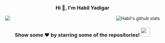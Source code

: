 <h3 align="center">Hi 👋, I'm Habil Yadigar</h3>

<p align="left">
<a href="https://github.com/habilyadigar">
<img align="center" src="https://github-readme-stats.vercel.app/api/top-langs/?username=habilyadigar&theme=dracula&line_height=10&langs_count=8&layout=compact" />
<img align="right" src="https://github-readme-stats.vercel.app/api?username=habilyadigar&show_icons=true&theme=dracula&line_height=27" alt="Habil's github stats"/>
 </a>
<br>


<h3 align="center">
Show some ❤️ by starring some of the repositories!
<img src="https://emojis.slackmojis.com/emojis/images/1588315024/8823/hyperkitty.gif?1588315024" width="30"></h3>
